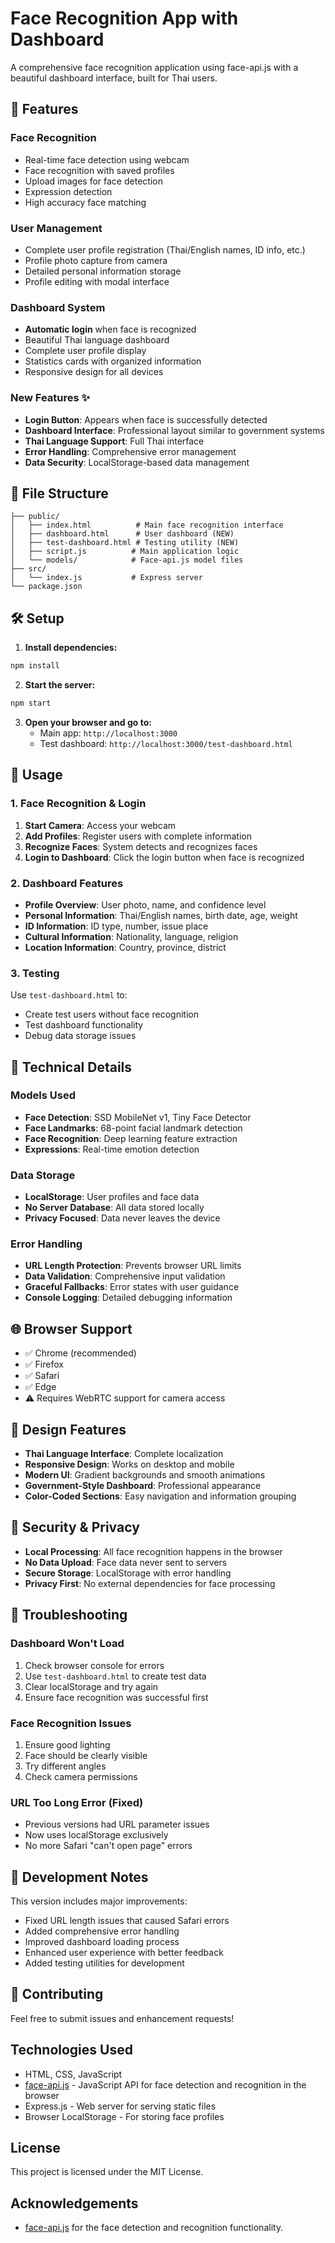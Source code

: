 # Face Recognition App with Dashboard

A comprehensive face recognition application using face-api.js with a beautiful dashboard interface, built for Thai users.

## 🚀 Features

### Face Recognition
- Real-time face detection using webcam
- Face recognition with saved profiles
- Upload images for face detection
- Expression detection
- High accuracy face matching

### User Management
- Complete user profile registration (Thai/English names, ID info, etc.)
- Profile photo capture from camera
- Detailed personal information storage
- Profile editing with modal interface

### Dashboard System
- **Automatic login** when face is recognized
- Beautiful Thai language dashboard
- Complete user profile display
- Statistics cards with organized information
- Responsive design for all devices

### New Features ✨
- **Login Button**: Appears when face is successfully detected
- **Dashboard Interface**: Professional layout similar to government systems
- **Thai Language Support**: Full Thai interface
- **Error Handling**: Comprehensive error management
- **Data Security**: LocalStorage-based data management

## 📁 File Structure

```
├── public/
│   ├── index.html          # Main face recognition interface
│   ├── dashboard.html      # User dashboard (NEW)
│   ├── test-dashboard.html # Testing utility (NEW)
│   ├── script.js          # Main application logic
│   └── models/            # Face-api.js model files
├── src/
│   └── index.js           # Express server
└── package.json
```

## 🛠️ Setup

1. **Install dependencies:**
```bash
npm install
```

2. **Start the server:**
```bash
npm start
```

3. **Open your browser and go to:**
   - Main app: `http://localhost:3000`
   - Test dashboard: `http://localhost:3000/test-dashboard.html`

## 🎯 Usage

### 1. Face Recognition & Login
1. **Start Camera**: Access your webcam
2. **Add Profiles**: Register users with complete information
3. **Recognize Faces**: System detects and recognizes faces
4. **Login to Dashboard**: Click the login button when face is recognized

### 2. Dashboard Features
- **Profile Overview**: User photo, name, and confidence level
- **Personal Information**: Thai/English names, birth date, age, weight
- **ID Information**: ID type, number, issue place
- **Cultural Information**: Nationality, language, religion  
- **Location Information**: Country, province, district

### 3. Testing
Use `test-dashboard.html` to:
- Create test users without face recognition
- Test dashboard functionality
- Debug data storage issues

## 🔧 Technical Details

### Models Used
- **Face Detection**: SSD MobileNet v1, Tiny Face Detector
- **Face Landmarks**: 68-point facial landmark detection
- **Face Recognition**: Deep learning feature extraction
- **Expressions**: Real-time emotion detection

### Data Storage
- **LocalStorage**: User profiles and face data
- **No Server Database**: All data stored locally
- **Privacy Focused**: Data never leaves the device

### Error Handling
- **URL Length Protection**: Prevents browser URL limits
- **Data Validation**: Comprehensive input validation
- **Graceful Fallbacks**: Error states with user guidance
- **Console Logging**: Detailed debugging information

## 🌐 Browser Support

- ✅ Chrome (recommended)
- ✅ Firefox
- ✅ Safari
- ✅ Edge
- ⚠️ Requires WebRTC support for camera access

## 🎨 Design Features

- **Thai Language Interface**: Complete localization
- **Responsive Design**: Works on desktop and mobile
- **Modern UI**: Gradient backgrounds and smooth animations
- **Government-Style Dashboard**: Professional appearance
- **Color-Coded Sections**: Easy navigation and information grouping

## 🔐 Security & Privacy

- **Local Processing**: All face recognition happens in the browser
- **No Data Upload**: Face data never sent to servers
- **Secure Storage**: LocalStorage with error handling
- **Privacy First**: No external dependencies for face processing

## 🚨 Troubleshooting

### Dashboard Won't Load
1. Check browser console for errors
2. Use `test-dashboard.html` to create test data
3. Clear localStorage and try again
4. Ensure face recognition was successful first

### Face Recognition Issues
1. Ensure good lighting
2. Face should be clearly visible
3. Try different angles
4. Check camera permissions

### URL Too Long Error (Fixed)
- Previous versions had URL parameter issues
- Now uses localStorage exclusively
- No more Safari "can't open page" errors

## 📝 Development Notes

This version includes major improvements:
- Fixed URL length issues that caused Safari errors
- Added comprehensive error handling
- Improved dashboard loading process
- Enhanced user experience with better feedback
- Added testing utilities for development

## 🤝 Contributing

Feel free to submit issues and enhancement requests!

## Technologies Used

- HTML, CSS, JavaScript
- [face-api.js](https://github.com/justadudewhohacks/face-api.js) - JavaScript API for face detection and recognition in the browser
- Express.js - Web server for serving static files
- Browser LocalStorage - For storing face profiles

## License

This project is licensed under the MIT License.

## Acknowledgements

- [face-api.js](https://github.com/justadudewhohacks/face-api.js) for the face detection and recognition functionality.